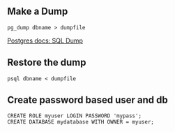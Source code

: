 

## Make a Dump

    pg_dump dbname > dumpfile

[Postgres docs: SQL Dump](https://www.postgresql.org/docs/12/backup-dump.html)

## Restore the dump

    psql dbname < dumpfile

## Create password based user and db

    CREATE ROLE myuser LOGIN PASSWORD 'mypass';
    CREATE DATABASE mydatabase WITH OWNER = myuser;